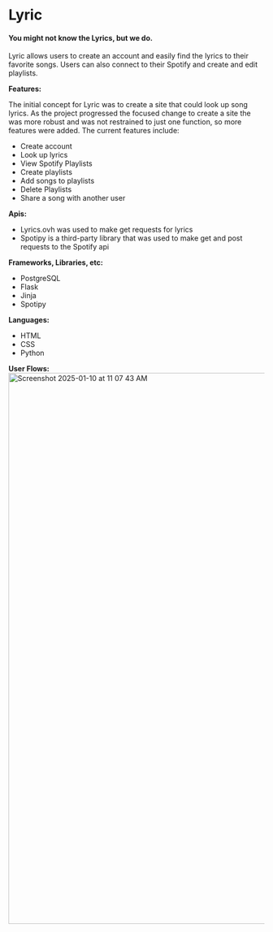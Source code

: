 <h1>Lyric</h1>
<h4>You might not know the Lyrics, but we do.</h4>

Lyric allows users to create an account and easily find the lyrics to their favorite songs. Users can also connect to their Spotify and create and edit playlists.

<b>Features:</b>

The initial concept for Lyric was to create a site that could look up song lyrics. As the project progressed the focused change to create a site the was more robust and was not restrained to just one function, so more features were added. The current features include:

<ul>
<li>Create account</li>
<li>Look up lyrics</li>
<li>View Spotify Playlists</li>
<li>Create playlists</li>
<li>Add songs to playlists</li>
<li>Delete Playlists</li>
<li>Share a song with another user</li>
</ul>

<b>Apis:</b>
<ul>
  <li>Lyrics.ovh was used to make get requests for lyrics</li>
  <li>Spotipy is a third-party library that was used to make get and post requests to the Spotify api</li>
</ul>

<b>Frameworks, Libraries, etc:</b>
<ul>
  <li>PostgreSQL</li>
  <li>Flask</li>
  <li>Jinja</li>
  <li>Spotipy</li>
</ul>

<b>Languages:</b>
<ul>
  <li>HTML</li>
  <li>CSS</li>
  <li>Python</li>
</ul>

<b>User Flows:</b>
<img width="1085" alt="Screenshot 2025-01-10 at 11 07 43 AM" src="https://github.com/user-attachments/assets/b9e99b60-bb70-4294-8484-b17ad49a632b" />


